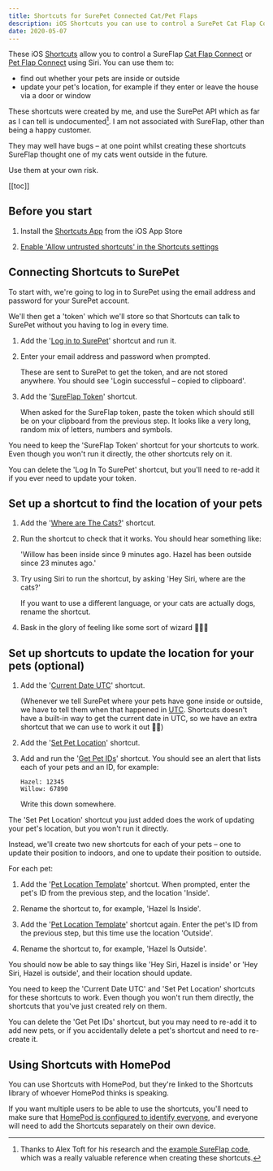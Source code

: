 ```yaml
---
title: Shortcuts for SurePet Connected Cat/Pet Flaps
description: iOS Shortcuts you can use to control a SurePet Cat Flap Connect or Pet Flap Connect with Siri.
date: 2020-05-07
---
```


These iOS [Shortcuts] allow you to control a SureFlap [Cat Flap Connect] or [Pet Flap Connect] using Siri. You can use them to:

- find out whether your pets are inside or outside
- update your pet's location, for example if they enter or leave the house via a door or window

These shortcuts were created by me, and use the SurePet API which as far as I can tell is undocumented[^1]. I am not associated with SureFlap, other than being a happy customer.

They may well have bugs – at one point whilst creating these shortcuts SureFlap thought one of my cats went outside in the future.

Use them at your own risk.

[[toc]]


## Before you start

1. Install the [Shortcuts App] from the iOS App Store

1. [Enable 'Allow untrusted shortcuts' in the Shortcuts settings](https://support.apple.com/en-hk/HT210628)


## Connecting Shortcuts to SurePet

To start with, we're going to log in to SurePet using the email address and password for your SurePet account.

We'll then get a 'token' which we'll store so that Shortcuts can talk to SurePet without you having to log in every time.

1. Add the '[Log in to SurePet]' shortcut and run it.

1. Enter your email address and password when prompted.

   These are sent to SurePet to get the token, and are not stored anywhere. You should see 'Login successful – copied to clipboard'.

1. Add the '[SureFlap Token]' shortcut.

   When asked for the SureFlap token, paste the token which should still be on your clipboard from the previous step. It looks like a very long, random mix of letters, numbers and symbols.

You need to keep the 'SureFlap Token' shortcut for your shortcuts to work. Even though you won't run it directly, the other shortcuts rely on it.

You can delete the 'Log In To SurePet' shortcut, but you'll need to re-add it if you ever need to update your token.


## Set up a shortcut to find the location of your pets

1. Add the '[Where are The Cats?]' shortcut.

1. Run the shortcut to check that it works. You should hear something like:

   'Willow has been inside since 9 minutes ago. Hazel has been outside since 23 minutes ago.'

1. Try using Siri to run the shortcut, by asking 'Hey Siri, where are the cats?'

   If you want to use a different language, or your cats are actually dogs, rename the shortcut.

1. Bask in the glory of feeling like some sort of wizard 🧙🏻‍♂️


## Set up shortcuts to update the location for your pets (optional)

1. Add the '[Current Date UTC]' shortcut.

   (Whenever we tell SurePet where your pets have gone inside or outside, we have to tell them when that happened in [UTC]. Shortcuts doesn't have a built-in way to get the current date in UTC, so we have an  extra shortcut that we can use to work it out 🤦‍♂️)

1. Add the '[Set Pet Location]' shortcut.

1. Add and run the '[Get Pet IDs]' shortcut. You should see an alert that lists each of your pets and an ID, for example:

   ```
   Hazel: 12345
   Willow: 67890
   ```

   Write this down somewhere.

The 'Set Pet Location' shortcut you just added does the work of updating your pet's location, but you won't run it directly.
   
Instead, we'll create two new shortcuts for each of your pets – one to update their position to indoors, and one to update their position to outside.

For each pet:

1. Add the '[Pet Location Template]' shortcut. When prompted, enter the pet's ID from the previous step, and the location 'Inside'.

1. Rename the shortcut to, for example, 'Hazel Is Inside'.

1. Add the '[Pet Location Template]' shortcut again. Enter the pet's ID from the previous step, but this time use the location 'Outside'.

1. Rename the shortcut to, for example, 'Hazel Is Outside'.

You should now be able to say things like 'Hey Siri, Hazel is inside' or 'Hey Siri, Hazel is outside', and their location should update.

You need to keep the 'Current Date UTC' and 'Set Pet Location' shortcuts for these shortcuts to work. Even though you won't run them directly, the shortcuts that you've just created rely on them.

You can delete the 'Get Pet IDs' shortcut, but you may need to re-add it to add new pets, or if you accidentally delete a pet's shortcut and need to re-create it.


## Using Shortcuts with HomePod

You can use Shortcuts with HomePod, but they're linked to the Shortcuts library of whoever HomePod thinks is speaking.

If you want multiple users to be able to use the shortcuts, you'll need to make sure that [HomePod is configured to identify everyone](https://support.apple.com/en-gb/HT204753), and everyone will need to add the Shortcuts separately on their own device.


[Shortcuts]: https://support.apple.com/en-gb/HT208309
[Shortcuts App]: https://apps.apple.com/us/app/shortcuts/id915249334
[Cat Flap Connect]: https://www.surepetcare.com/en-gb/pet-doors/microchip-cat-flap-connect
[Pet Flap Connect]: https://www.surepetcare.com/en-gb/pet-doors/microchip-pet-door-connect
[UTC]: https://en.wikipedia.org/wiki/Coordinated_Universal_Time

[Log in to SurePet]: https://www.icloud.com/shortcuts/455b2a3b5a474232b171277ab8c943d0
[SureFlap Token]: https://www.icloud.com/shortcuts/1a2e9f25aa41442594929818f43d5545
[Where are The Cats?]: https://www.icloud.com/shortcuts/1e209e4a6e8d4529a47928755cc33517
[Current Date UTC]: https://www.icloud.com/shortcuts/969fef057bf54272b8295bdd249e6483
[Set Pet Location]: https://www.icloud.com/shortcuts/dcb6fe25a39d40c4a2509b8fef568faf
[Get Pet IDs]: https://www.icloud.com/shortcuts/71edeb81bea6489581f6831844bff26b
[Pet Location Template]: https://www.icloud.com/shortcuts/237f9b5f929a4454a7bb7b7fcba4fdec

[^1]: Thanks to Alex Toft for his research and the [example SureFlap code](https://github.com/alextoft/sureflap), which was a really valuable reference when creating these shortcuts.
